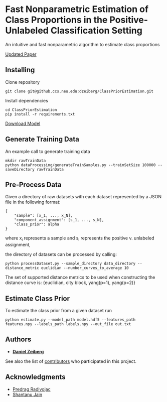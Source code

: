 # Fast Nonparametric Estimation of Class Proportions in the Positive-Unlabeled Classification Setting

An intuitive and fast nonparametric algorithm to estimate class proportions

[Updated Paper](./ClassPriorEstimationAAAI.pdf)

## Installing

Clone repository

```
git clone git@github.ccs.neu.edu:dzeiberg/ClassPriorEstimation.git
```

Install dependencies

```
cd ClassPriorEstimation
pip install -r requirements.txt
```

[Download Model](https://drive.google.com/open?id=1C3-11IXNyB9k7pA-ix1n14tfbeO_oy3N)

## Generate Training Data
An example call to generate training data
```
mkdir rawTrainData
python dataProcessing/generateTrainSamples.py --trainSetSize 100000 --saveDirectory rawTrainData
```

## Pre-Process Data
Given a directory of raw datasets with each dataset represented by a JSON file in the following format:

```
{
	"sample": [x_1, ..., x_N],
	"component_assignment": [s_1, ..., s_N],
	"class_prior": alpha
}
```
where x<sub>i</sub> represents a sample and s<sub>i</sub> represents the positive v. unlabeled assignment,

the directory of datasets can be processed by calling:

```
python processDataset.py --sample_directory data_directory --distance_metric euclidian --number_curves_to_average 10
```
The set of supported distance metrics to be used when constructing the distance curve is: {euclidian, city block, yang(p=1), yang(p=2)}


## Estimate Class Prior
To estimate the class prior from a given dataset run
```
python estimate.py --model_path model.hdf5 --features_path features.npy --labels_path labels.npy --out_file out.txt
``` 

## Authors

* [**Daniel Zeiberg**](https://dzeiberg.github.io)

See also the list of [contributors](https://github.ccs.neu.edu/dzeiberg/ClassPriorEstimation/graphs/contributors) who participated in this project.

## Acknowledgments

* [Predrag Radivojac](https://www.ccs.neu.edu/home/radivojac/)
* [Shantanu Jain](https://www.khoury.northeastern.edu/people/jain-shantanu/)
